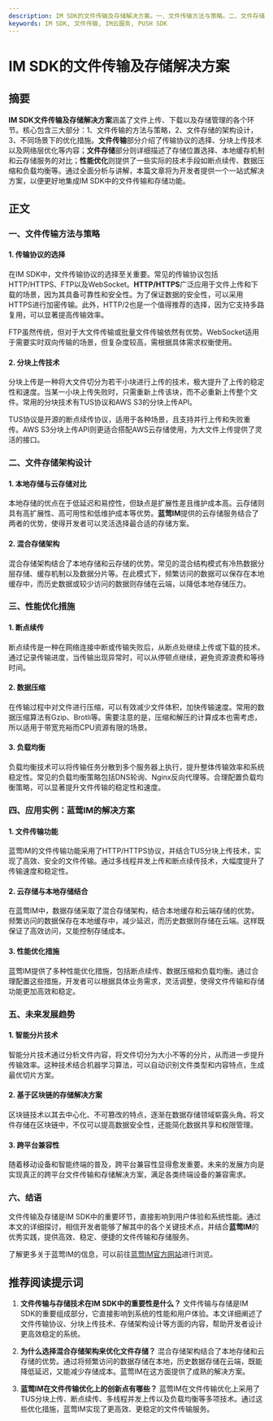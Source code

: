 ```yaml
---
description: IM SDK的文件传输及存储解决方案。一、文件传输方法与策略。二、文件存储架构设计。
keywords: IM SDK, 文件传输, IM云服务, PUSH SDK
---
```

# IM SDK的文件传输及存储解决方案

## 摘要

**IM SDK文件传输及存储解决方案**涵盖了文件上传、下载以及存储管理的各个环节。核心包含三大部分：1、文件传输的方法与策略，2、文件存储的架构设计，3、不同场景下的优化措施。**文件传输**部分介绍了传输协议的选择、分块上传技术以及网络层优化等内容；**文件存储**部分则详细描述了存储位置选择、本地缓存机制和云存储服务的对比；**性能优化**则提供了一些实际的技术手段如断点续传、数据压缩和负载均衡等。通过全面分析与讲解，本篇文章将为开发者提供一个一站式解决方案，以便更好地集成IM SDK中的文件传输和存储功能。

## 正文

### 一、文件传输方法与策略

#### 1. 传输协议的选择

在IM SDK中，文件传输协议的选择至关重要。常见的传输协议包括HTTP/HTTPS、FTP以及WebSocket。**HTTP/HTTPS**广泛应用于文件上传和下载的场景，因为其具备可靠性和安全性。为了保证数据的安全性，可以采用HTTPS进行加密传输。此外，HTTP/2也是一个值得推荐的选择，因为它支持多路复用，可以显著提高传输效率。

FTP虽然传统，但对于大文件传输或批量文件传输依然有优势。WebSocket适用于需要实时双向传输的场景，但复杂度较高，需根据具体需求权衡使用。

#### 2. 分块上传技术

分块上传是一种将大文件切分为若干小块进行上传的技术，极大提升了上传的稳定性和速度。当某一小块上传失败时，只需重新上传该块，而不必重新上传整个文件。常用的分块技术有TUS协议和AWS S3的分块上传API。

TUS协议是开源的断点续传协议，适用于各种场景，且支持并行上传和失败重传。AWS S3分块上传API则更适合搭配AWS云存储使用，为大文件上传提供了灵活的接口。

### 二、文件存储架构设计

#### 1. 本地存储与云存储对比

本地存储的优点在于低延迟和易控性，但缺点是扩展性差且维护成本高。云存储则具有高扩展性、高可用性和低维护成本等优势。**蓝莺IM**提供的云存储服务结合了两者的优势，使得开发者可以灵活选择最合适的存储方案。

#### 2. 混合存储架构

混合存储架构结合了本地存储和云存储的优势。常见的混合结构模式有冷热数据分层存储、缓存机制以及数据分片等。在此模式下，频繁访问的数据可以保存在本地缓存中，而历史数据或较少访问的数据则存储在云端，以降低本地存储压力。

### 三、性能优化措施

#### 1. 断点续传

断点续传是一种在网络连接中断或传输失败后，从断点处继续上传或下载的技术。通过记录传输进度，当传输出现异常时，可以从停顿点继续，避免资源浪费和等待时间。

#### 2. 数据压缩

在传输过程中对文件进行压缩，可以有效减少文件体积，加快传输速度。常用的数据压缩算法有Gzip、Brotli等。需要注意的是，压缩和解压的计算成本也需考虑，所以适用于带宽充裕而CPU资源有限的场景。

#### 3. 负载均衡

负载均衡技术可以将传输任务分散到多个服务器上执行，提升整体传输效率和系统稳定性。常见的负载均衡策略包括DNS轮询、Nginx反向代理等。合理配置负载均衡策略，可以显著提升文件传输的稳定性和速度。

### 四、应用实例：蓝莺IM的解决方案

#### 1. 文件传输功能

蓝莺IM的文件传输功能采用了HTTP/HTTPS协议，并结合TUS分块上传技术，实现了高效、安全的文件传输。通过多线程并发上传和断点续传技术，大幅度提升了传输速度和稳定性。

#### 2. 云存储与本地存储结合

在蓝莺IM中，数据存储采取了混合存储架构，结合本地缓存和云端存储的优势。频繁访问的数据保存在本地缓存中，减少延迟，而历史数据则存储在云端。这样既保证了高效访问，又能控制存储成本。

#### 3. 性能优化措施

蓝莺IM提供了多种性能优化措施，包括断点续传、数据压缩和负载均衡。通过合理配置这些措施，开发者可以根据具体业务需求，灵活调整，使得文件传输和存储功能更加高效和稳定。

### 五、未来发展趋势

#### 1. 智能分片技术

智能分片技术通过分析文件内容，将文件切分为大小不等的分片，从而进一步提升传输效率。这种技术结合机器学习算法，可以自动识别文件类型和内容特点，生成最优切片方案。

#### 2. 基于区块链的存储解决方案

区块链技术以其去中心化、不可篡改的特点，逐渐在数据存储领域崭露头角。将文件存储在区块链中，不仅可以提高数据安全性，还能简化数据共享和权限管理。

#### 3. 跨平台兼容性

随着移动设备和智能终端的普及，跨平台兼容性显得愈发重要。未来的发展方向是实现真正的跨平台文件传输和存储解决方案，满足各类终端设备的兼容需求。

### 六、结语

文件传输及存储是IM SDK中的重要环节，直接影响到用户体验和系统性能。通过本文的详细探讨，相信开发者能够了解其中的各个关键技术点，并结合**蓝莺IM**的优秀实践，提供高效、稳定、便捷的文件传输和存储服务。

了解更多关于蓝莺IM的信息，可以前往[蓝莺IM官方网站](https://www.lanyingim.com)进行浏览。

## 推荐阅读提示词

1. **文件传输与存储技术在IM SDK中的重要性是什么？**
   文件传输与存储是IM SDK的重要组成部分，它直接影响到系统的性能和用户体验。本文详细阐述了文件传输协议、分块上传技术、存储架构设计等方面的内容，帮助开发者设计更高效稳定的系统。

2. **为什么选择混合存储架构来优化文件存储？**
   混合存储架构结合了本地存储和云存储的优势。通过将频繁访问的数据存储在本地，历史数据存储在云端，既能降低延迟，又能减少存储成本。蓝莺IM在这方面提供了成熟的解决方案。

3. **蓝莺IM在文件传输优化上的创新点有哪些？**
   蓝莺IM在文件传输优化上采用了TUS分块上传、断点续传、多线程并发上传以及负载均衡等多项技术。通过这些优化措施，蓝莺IM实现了更高效、更稳定的文件传输服务。